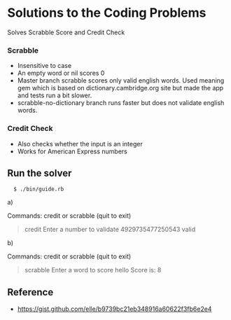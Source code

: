 # Solutions to the Coding Problems
Solves Scrabble Score and Credit Check

### Scrabble
  * Insensitive to case
  * An empty word or nil scores 0
  * Master branch scrabble scores only valid english words. Used meaning gem which is based on dictionary.cambridge.org site but made the app and tests run a bit slower. 
  * scrabble-no-dictionary branch runs faster but does not validate english words.

### Credit Check
  * Also checks whether the input is an integer
  * Works for American Express numbers

## Run the solver
```
  $ ./bin/guide.rb
```

a)

  Commands: credit or scrabble (quit to exit)
  > credit
  Enter a number to validate
  > 4929735477250543
  valid

b)

  Commands: credit or scrabble (quit to exit)
  > scrabble
  Enter a word to score
  > hello
  Score is: 8    

## Reference
- https://gist.github.com/elle/b9739bc21eb348916a60622f3fb6e2e4
